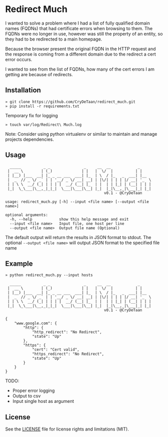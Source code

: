 # Redirect Much

I wanted to solve a problem where I had a list of fully qualified domain names (FQDNs) that had certificate errors when 
browsing to them.
The FQDNs were no longer in use, however was still the property of an entity, so they had to be redirected 
to a main homepage.

Because the browser present the original FQDN in the HTTP request and the response is coming from a different domain
due to the redirect a cert error occurs.

I wanted to see from the list of FQDNs, how many of the cert errors I am getting are because of redirects.

## Installation
```commandline,
» git clone https://github.com/CryDeTaan/redirect_much.git
» pip install -r requirements.txt
```
Temporary fix for logging
```
» touch var/log/Redirect\ Much.log 
```

Note: Consider using python virtualenv or similar to maintain and manage projects dependencies.  

## Usage

```
  _____          _ _               _     __  __            _
 |  __ \        | (_)             | |   |  \/  |          | |
 | |__) |___  __| |_ _ __ ___  ___| |_  | \  / |_   _  ___| |__
 |  _  // _ \/ _` | | '__/ _ \/ __| __| | |\/| | | | |/ __| '_  \
 | | \ \  __/ (_| | | | |  __/ (__| |_  | |  | | |_| | (__| | | |
 |_|  \_\___|\__,_|_|_|  \___|\___|\__| |_|  |_|\__,_|\___|_| |_|
                                            v0.1 - @CryDeTaan

usage: redirect_much.py [-h] --input <file name> [--output <file name>]

optional arguments:
  -h, --help            show this help message and exit
  --input <file name>   Input file, one host per line
  --output <file name>  Output file name (Optional)

```
The default output will return the results in JSON format to stdout.
The optional `--output <file name>` will output JSON format to the specified file name

## Example

```json,
» python redirect_much.py --input hosts

  _____          _ _               _     __  __            _
 |  __ \        | (_)             | |   |  \/  |          | |
 | |__) |___  __| |_ _ __ ___  ___| |_  | \  / |_   _  ___| |__
 |  _  // _ \/ _` | | '__/ _ \/ __| __| | |\/| | | | |/ __| '_  \
 | | \ \  __/ (_| | | | |  __/ (__| |_  | |  | | |_| | (__| | | |
 |_|  \_\___|\__,_|_|_|  \___|\___|\__| |_|  |_|\__,_|\___|_| |_|
                                            v0.1 - @CryDeTaan

{
    "www.google.com": {
        "http": {
            "http_redirect": "No Redirect",
            "state": "Up"
        },
        "https": {
            "cert": "Cert valid",
            "https_redirect": "No Redirect",
            "state": "Up"
        }
    }
}
```

TODO:

- Proper error logging
- Output to csv
- Input single host as argument

## License

See the [LICENSE](https://github.com/CryDeTaan/redirect_much/blob/master/LICENSE) 
file for license rights and limitations (MIT).